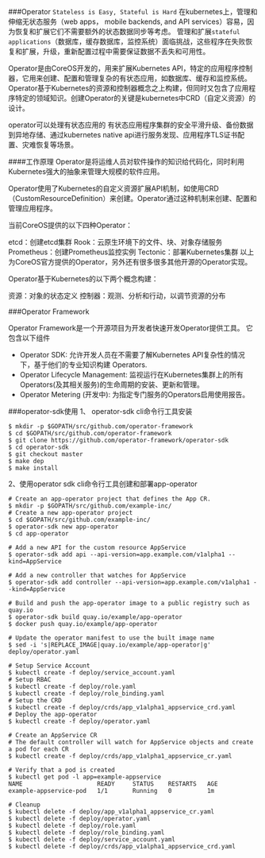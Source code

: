 ###Operator
```Stateless is Easy, Stateful is Hard```
在kubernetes上，管理和伸缩无状态服务（web apps， mobile backends, and API services）容易，因为恢复和扩展它们不需要额外的状态数据同步等考虑。
管理和扩展```stateful applications```（数据库，缓存数据库，监控系统）面临挑战，这些程序在失败恢复和扩展，升级，重新配置过程中需要保证数据不丢失和可用性。

Operator是由CoreOS开发的，用来扩展Kubernetes API，特定的应用程序控制器，它用来创建、配置和管理复杂的有状态应用，如数据库、缓存和监控系统。Operator基于Kubernetes的资源和控制器概念之上构建，但同时又包含了应用程序特定的领域知识。创建Operator的关键是kubernetes中CRD（自定义资源）的设计。

operator可以处理有状态应用的 有状态应用程序集群的安全平滑升级、备份数据到异地存储、通过kubernetes native api进行服务发现、应用程序TLS证书配置、灾难恢复等场景。

####工作原理
Operator是将运维人员对软件操作的知识给代码化，同时利用Kubernetes强大的抽象来管理大规模的软件应用。

Operator使用了Kubernetes的自定义资源扩展API机制，如使用CRD（CustomResourceDefinition）来创建。Operator通过这种机制来创建、配置和管理应用程序。

当前CoreOS提供的以下四种Operator：

etcd：创建etcd集群
Rook：云原生环境下的文件、块、对象存储服务
Prometheus：创建Prometheus监控实例
Tectonic：部署Kubernetes集群
以上为CoreOS官方提供的Operator，另外还有很多很多其他开源的Operator实现。

Operator基于Kubernetes的以下两个概念构建：

资源：对象的状态定义
控制器：观测、分析和行动，以调节资源的分布

###Operator Framework

Operator Framework是一个开源项目为开发者快速开发Operator提供工具。
它包含以下组件

* Operator SDK: 允许开发人员在不需要了解Kubernetes API复杂性的情况下，基于他们的专业知识构建 Operators.
* Operator Lifecycle Management: 监视运行在Kubernetes集群上的所有Operators(及其相关服务)的生命周期的安装、更新和管理。
* Operator Metering (开发中): 为指定专门服务的Operators启用使用报告。

###operator-sdk使用
1、 operator-sdk cli命令行工具安装
```
$ mkdir -p $GOPATH/src/github.com/operator-framework
$ cd $GOPATH/src/github.com/operator-framework
$ git clone https://github.com/operator-framework/operator-sdk
$ cd operator-sdk
$ git checkout master
$ make dep
$ make install
```
2、使用operator sdk cli命令行工具创建和部署app-operator
```
# Create an app-operator project that defines the App CR.
$ mkdir -p $GOPATH/src/github.com/example-inc/
# Create a new app-operator project
$ cd $GOPATH/src/github.com/example-inc/
$ operator-sdk new app-operator
$ cd app-operator

# Add a new API for the custom resource AppService
$ operator-sdk add api --api-version=app.example.com/v1alpha1 --kind=AppService

# Add a new controller that watches for AppService
$ operator-sdk add controller --api-version=app.example.com/v1alpha1 --kind=AppService

# Build and push the app-operator image to a public registry such as quay.io
$ operator-sdk build quay.io/example/app-operator
$ docker push quay.io/example/app-operator

# Update the operator manifest to use the built image name
$ sed -i 's|REPLACE_IMAGE|quay.io/example/app-operator|g' deploy/operator.yaml

# Setup Service Account
$ kubectl create -f deploy/service_account.yaml
# Setup RBAC
$ kubectl create -f deploy/role.yaml
$ kubectl create -f deploy/role_binding.yaml
# Setup the CRD
$ kubectl create -f deploy/crds/app_v1alpha1_appservice_crd.yaml
# Deploy the app-operator
$ kubectl create -f deploy/operator.yaml

# Create an AppService CR
# The default controller will watch for AppService objects and create a pod for each CR
$ kubectl create -f deploy/crds/app_v1alpha1_appservice_cr.yaml

# Verify that a pod is created
$ kubectl get pod -l app=example-appservice
NAME                     READY     STATUS    RESTARTS   AGE
example-appservice-pod   1/1       Running   0          1m

# Cleanup
$ kubectl delete -f deploy/app_v1alpha1_appservice_cr.yaml
$ kubectl delete -f deploy/operator.yaml
$ kubectl delete -f deploy/role.yaml
$ kubectl delete -f deploy/role_binding.yaml
$ kubectl delete -f deploy/service_account.yaml
$ kubectl delete -f deploy/crds/app_v1alpha1_appservice_crd.yaml
```